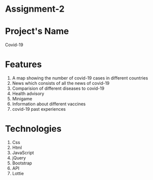 # Assignment-2

# Project's Name
Covid-19

# Features
1. A map showing the number of covid-19 cases in different countries
2. News which consists of all the news of covid-19
3. Comparision of different diseases to covid-19
4. Health advisory
5. Minigame
6. Information about different vaccines
7. covid-19 past experiences


# Technologies
1. Css
2. Html
3. JavaScript
4. jQuery
5. Bootstrap
6. API
7. Lottie